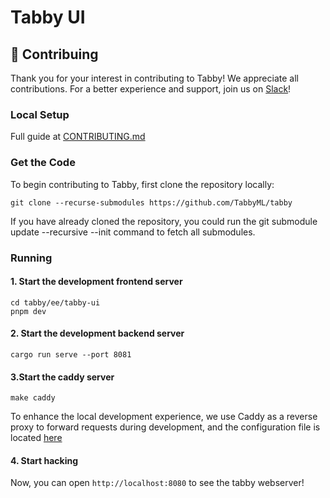 # Tabby UI

## 🤝 Contribuing
Thank you for your interest in contributing to Tabby! We appreciate all contributions. For a better experience and support, join us on [Slack](https://links.tabbyml.com/join-slack)!

### Local Setup
Full guide at [CONTRIBUTING.md](https://github.com/TabbyML/tabby/blob/main/CONTRIBUTING.md#local-setup)

### Get the Code
To begin contributing to Tabby, first clone the repository locally:

```
git clone --recurse-submodules https://github.com/TabbyML/tabby
```

If you have already cloned the repository, you could run the git submodule update --recursive --init command to fetch all submodules.

### Running

#### 1. Start the development frontend server

```
cd tabby/ee/tabby-ui
pnpm dev
```

#### 2. Start the development backend server

```
cargo run serve --port 8081
```

#### 3.Start the caddy server

```
make caddy
```

To enhance the local development experience, we use Caddy as a reverse proxy to forward requests during development, and the configuration file is located [here](https://github.com/TabbyML/tabby/blob/main/ee/tabby-webserver/development/Caddyfile)

#### 4. Start hacking
Now, you can open `http://localhost:8080` to see the tabby webserver!